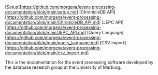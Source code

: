 [Setup][https://github.com/morgena/event-processing-documentation/blob/main/setup.md]
[ChronicleDB API][https://github.com/morgena/event-processing-documentation/blob/main/ChronicleDB_API.md]
[JEPC API][https://github.com/morgena/event-processing-documentation/blob/main/JEPC_API.md]
[Query Language][https://github.com/morgena/event-processing-documentation/blob/main/query_language.md]
[CSV Import][https://github.com/morgena/event-processing-documentation/blob/main/csv_import.md]

This is the documentation for the event processing software developed by the database research group at the University of Marburg.